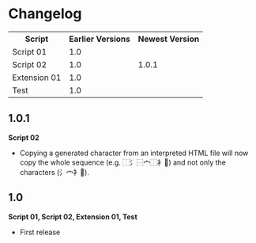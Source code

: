 # Changelog

<table>
	<tr>
		<th>Script</th>
		<th colspan="1">Earlier Versions</th>
		<th>Newest Version</th>
	</tr>
	<tr>
		<td>Script 01</td>
		<td colspan=2>1.0</td>
	</tr>
	<tr>
		<td>Script 02</td>
		<td>1.0</td>
		<td>1.0.1</td>
	</tr>
	<tr>
		<td>Extension 01</td>
		<td colspan=2>1.0</td>
	</tr>
	<tr>
		<td>Test</td>
		<td colspan=2>1.0</td>
	</tr>
</table>

## 1.0.1

**Script 02**

- Copying a generated character from an interpreted HTML file will now copy the whole sequence (e.g. ⿰氵⿱宀⿰衤𪠲) and not only the characters (氵宀衤𪠲).


## 1.0

**Script 01, Script 02, Extension 01, Test**

- First release
